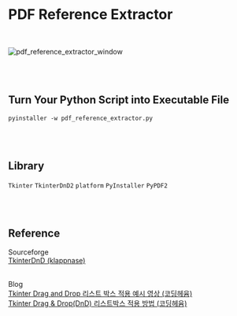 # PDF Reference Extractor

<br>

![pdf_reference_extractor_window](https://github.com/minseok0809/pdf-reference-extractor/assets/97289420/8ac54b75-ff54-4206-bf22-50510fd30ba8)

<br><br>

## Turn Your Python Script into Executable File
```
pyinstaller -w pdf_reference_extractor.py
```

<br><br>
## Library
`Tkinter` `TkinterDnD2` `platform` `PyInstaller` `PyPDF2` 

<br><br>

## Reference
Sourceforge
<br>[TkinterDnD (klappnase)](https://sourceforge.net/projects/tkinterdnd/files/TkinterDnD2/)

<br>Blog
<br>[Tkinter Drag and Drop 리스트 박스 적용 예시 영상 (코딩헤윰)](https://blog.naver.com/ejmhuse2/222291995060)
<br>[Tkinter Drag & Drop(DnD) 리스트박스 적용 방법 (코딩헤윰)](https://blog.naver.com/ejmhuse2/222292369485)
<br><br>
